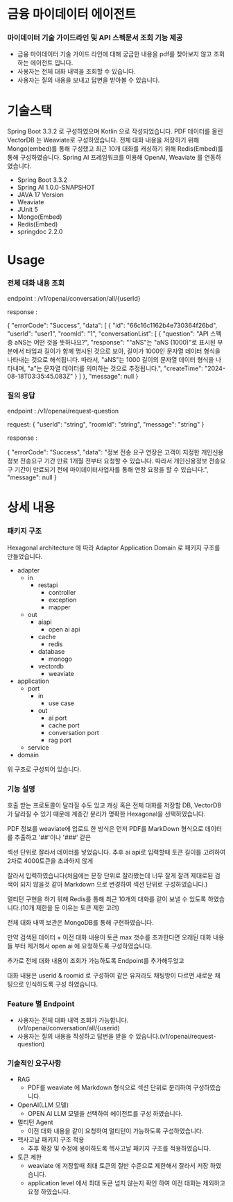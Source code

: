 # **금융 마이데이터 에이전트**
### 마이데이터 기술 가이드라인 및 API 스펙문서 조회 기능 제공
- 금융 마이데이터 기술 가이드 라인에 대해 궁금한 내용을 pdf를 찾아보지 않고 조회하는 에이전트 입니다.
- 사용자는 전체 대화 내역을 조회할 수 있습니다.
- 사용자는 질의 내용을 보내고 답변을 받아볼 수 있습니다.

# 기술스택
Spring Boot 3.3.2 로 구성하였으며 Kotlin 으로 작성되었습니다.
PDF 데이터를 올린 VectorDB 는 Weaviate로 구성하였습니다.
전체 대화 내용을 저장하기 위해 Mongo(embed)를 통해 구성했고
최근 10개 대화를 캐싱하기 위해 Redis(Embed)를 통해 구성하였습니다.
Spring AI 프레임워크를 이용해 OpenAI, Weaviate 를 연동하였습니다.
- Spring Boot 3.3.2
- Spring AI 1.0.0-SNAPSHOT
- JAVA 17 Version
- Weaviate
- JUnit 5
- Mongo(Embed)
- Redis(Embed)
- springdoc 2.2.0

# Usage
### 전체 대화 내용 조회
endpoint : /v1/openai/conversation/all/{userId}

response :

{
"errorCode": "Success",
"data": [
{
"id": "66c16c1162b4e730364f26bd",
"userId": "user1",
"roomId": "1",
"conversationList": [
{
"question": "API 스펙 중 aNS는 어떤 것을 뜻하나요?",
"response": "\"aNS\"는 \"aNS (1000)\"로 표시된 부분에서 타입과 길이가 함께 명시된 것으로 보아, 길이가 1000인 문자열 데이터 형식을 나타내는 것으로 해석됩니다. 따라서, \"aNS\"는 1000 길이의 문자열 데이터 형식을 나타내며, \"a\"는 문자열 데이터를 의미하는 것으로 추정됩니다.",
"createTime": "2024-08-18T03:35:45.083Z"
}
]
},
"message": null
}

### 질의 응답
endpoint : /v1/openai/request-question

request:
{
"userId": "string",
"roomId": "string",
"message": "string"
}

response : 

{
"errorCode": "Success",
"data": "정보 전송 요구 연장은 고객이 지정한 개인신용정보 전송요구 기간 만료 1개월 전부터 요청할 수 있습니다. 따라서 개인신용정보 전송요구 기간이 만료되기 전에 마이데이터사업자를 통해 연장 요청을 할 수 있습니다.",
"message": null
}


# 상세 내용
### 패키지 구조
Hexagonal architecture 에 따라 Adaptor Application Domain 로 패키지 구조를 만들었습니다.

- adapter
  - in
    - restapi
      - controller
      - exception
      - mapper
  - out
    - aiapi
      - open ai api
    - cache
      - redis
    - database
      - monogo
    - vectordb
      - weaviate
- application
  - port
    - in
      - use case
    - out
      - ai port
      - cache port
      - conversation port
      - rag port
  - service
- domain

위 구조로 구성되어 있습니다.

### 기능 설명
호출 받는 프로토콜이 달라질 수도 있고 캐싱 혹은 전체 대화를 저장할 DB, VectorDB 가 달라질 수 있기 때문에 계층간 분리가 명확한 Hexagonal을 선택하였습니다.

PDF 정보를 weaviate에 업로드 한 방식은 먼저 PDF를 MarkDown 형식으로 데이터를 추출하고 '##'이나 '###' 같은

섹션 단위로 잘라서 데이터를 넣었습니다. 추후 ai api로 입력할때 토큰 길이를 고려하여 2차로 4000토큰을 초과하지 않게

잘라서 입력하였습니다(처음에는 문장 단위로 잘라봤는데 너무 잘게 잘려 제대로된 검색이 되지 않을것 같아 Markdown 으로 변경하여 섹션 단위로 구성하였습니다.)

멀티턴 구현을 하기 위해 Redis를 통해 최근 10개의 대화를 같이 보낼 수 있도록 하였습니다.(10개 제한을 둔 이유는 토큰 제한 고려)

전체 대화 내역 보관은 MongoDB를 통해 구현하였습니다.

만약 검색된 데이터 + 이전 대화 내용이 토큰 max 갯수를 초과한다면 오래된 대화 내용들 부터 제거해서 open ai 에 요청하도록 구성하였습니다.

추가로 전체 대화 내용이 조회가 가능하도록 Endpoint를 추가해두었고 

대화 내용은 userid & roomid 로 구성하여 같은 유저라도 채팅방이 다르면 새로운 채팅으로 인식하도록 구성 하였습니다.


### Feature 별 Endpoint
- 사용자는 전체 대화 내역 조회가 가능합니다.(v1/openai/conversation/all/{userid)
- 사용자는 질의 내용을 작성하고 답변을 받을 수 있습니다.(v1/openai/request-question)


### 기술적인 요구사항
- RAG
  - PDF를 weaviate 에 Markdown 형식으로 섹션 단위로 분리하여 구성하였습니다.
- OpenAI(LLM 모델)
  - OPEN AI LLM 모델을 선택하여 에이전트를 구성 하였습니다.
- 멀티턴 Agent
  - 이전 대화 내용을 같이 요청하여 멀티턴이 가능하도록 구성하였습니다.
- 헥사고날 패키지 구조 적용
  - 추후 확장 및 수정에 용이하도록 헥사고날 패키지 구조를 적용하였습니다.
- 토큰 제한
  - weaviate 에 저장할때 최대 토큰의 절반 수준으로 제한해서 잘라서 저장 하였습니다.
  - application level 에서 최대 토큰 넘지 않는지 확인 하여 이전 대화는 제외하고 요청 하였습니다.
